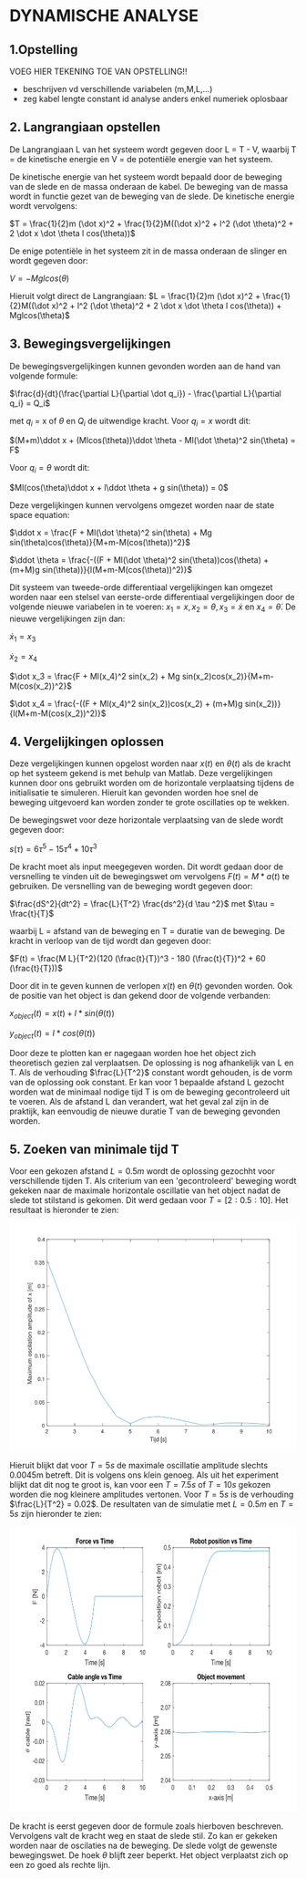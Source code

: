# DYNAMISCHE ANALYSE
## 1.Opstelling
VOEG HIER TEKENING TOE VAN OPSTELLING!!
+ beschrijven vd verschillende variabelen (m,M,L,...)
+ zeg kabel lengte constant id analyse anders enkel numeriek oplosbaar

## 2. Langrangiaan opstellen
De Langrangiaan L van het systeem wordt gegeven door L = T - V, waarbij T = de kinetische energie en V = de potentiële energie van het systeem. 

De kinetische energie van het systeem wordt bepaald door de beweging van de slede en de massa onderaan de kabel. De beweging van de massa wordt in functie gezet van de beweging van de slede. De kinetische energie wordt vervolgens:

$T = \frac{1}{2}m (\dot x)^2 + \frac{1}{2}M((\dot x)^2 + l^2 (\dot \theta)^2 + 2 \dot x \dot \theta l cos(\theta))$

De enige potentiële in het systeem zit in de massa onderaan de slinger en wordt gegeven door:

$V = -Mglcos(\theta)$

Hieruit volgt direct de Langrangiaan:
$L = \frac{1}{2}m (\dot x)^2 + \frac{1}{2}M((\dot x)^2 + l^2 (\dot \theta)^2 + 2 \dot x \dot \theta l cos(\theta)) + Mglcos(\theta)$

## 3. Bewegingsvergelijkingen
De bewegingsvergelijkingen kunnen gevonden worden aan de hand van volgende formule:

$\frac{d}{dt}(\frac{\partial L}{\partial \dot q_i}) - \frac{\partial L}{\partial q_i} = Q_i$

met $q_i$ = x of $\theta$ en $Q_i$ de uitwendige kracht. Voor $q_i=x$ wordt dit:

$(M+m)\ddot x + (Mlcos(\theta))\ddot \theta - Ml(\dot \theta)^2 sin(\theta) = F$

Voor $q_i = \theta$ wordt dit:

$Ml(cos(\theta)\ddot x + l\ddot \theta + g sin(\theta)) = 0$

Deze vergelijkingen kunnen vervolgens omgezet worden naar de state space equation:

$\ddot x  = \frac{F + Ml(\dot \theta)^2 sin(\theta) + Mg sin(\theta)cos(\theta)}{M+m-M(cos(\theta))^2}$

$\ddot \theta = \frac{-((F + Ml(\dot \theta)^2 sin(\theta))cos(\theta) + (m+M)g sin(\theta))}{l(M+m-M(cos(\theta))^2)}$

Dit systeem van tweede-orde differentiaal vergelijkingen kan omgezet worden naar een stelsel van eerste-orde differentiaal vergelijkingen door de volgende nieuwe variabelen in te voeren:
$x_1 = x, x_2 = \theta, x_3 = \dot x$ en $x_4 = \dot \theta$. De nieuwe vergelijkingen zijn dan: 

$\dot x_1 = x_3$

$\dot x_2 = x_4$

$\dot x_3  = \frac{F + Ml(x_4)^2 sin(x_2) + Mg sin(x_2)cos(x_2)}{M+m-M(cos(x_2))^2}$

$\dot x_4 = \frac{-((F + Ml(x_4)^2 sin(x_2))cos(x_2) + (m+M)g sin(x_2))}{l(M+m-M(cos(x_2))^2)}$

## 4. Vergelijkingen oplossen
Deze vergelijkingen kunnen opgelost worden naar $x(t)$ en $\theta(t)$ als de kracht op het systeem gekend is met behulp van Matlab. Deze vergelijkingen kunnen door ons gebruikt worden om de horizontale verplaatsing tijdens de initialisatie te simuleren. Hieruit kan gevonden worden hoe snel de beweging uitgevoerd kan worden zonder te grote oscillaties op te wekken.

De bewegingswet voor deze horizontale verplaatsing van de slede wordt gegeven door:

$s(\tau) = 6\tau^5 -15\tau^4 +10\tau^3$

De kracht moet als input meegegeven worden. Dit wordt gedaan door de versnelling te vinden uit de bewegingswet om vervolgens $F(t) = M*a(t)$ te gebruiken. De versnelling van de beweging wordt gegeven door:

$\frac{dS^2}{dt^2} = \frac{L}{T^2} \frac{ds^2}{d \tau ^2}$ met $\tau = \frac{t}{T}$

waarbij L = afstand van de beweging en T = duratie van de beweging. De kracht in verloop van de tijd wordt dan gegeven door:

$F(t) = \frac{M L}{T^2}(120 (\frac{t}{T})^3 - 180 (\frac{t}{T})^2 + 60 (\frac{t}{T}))$

Door dit in te geven kunnen de verlopen $x(t)$ en $\theta(t)$ gevonden worden. Ook de positie van het object is dan gekend door de volgende verbanden:

$x_{object}(t) = x(t) + l*sin(\theta(t))$ 

$y_{object}(t) = l*cos(\theta(t))$

Door deze te plotten kan er nagegaan worden hoe het object zich theoretisch gezien zal verplaatsen. De oplossing is nog afhankelijk van L en T. Als de verhouding $\frac{L}{T^2}$ constant wordt gehouden, is de vorm van de oplossing ook constant. Er kan voor 1 bepaalde afstand L gezocht worden wat de minimaal nodige tijd T is om de beweging gecontroleerd uit te voeren. Als de afstand L dan verandert, wat het geval zal zijn in de praktijk, kan eenvoudig de nieuwe duratie T van de beweging gevonden worden.

## 5. Zoeken van minimale tijd T
Voor een gekozen afstand $L = 0.5m$ wordt de oplossing gezochht voor verschillende tijden T. Als criterium van een 'gecontroleerd' beweging wordt gekeken naar de maximale horizontale oscillatie van het object nadat de slede tot stilstand is gekomen. Dit werd gedaan voor $T = [2:0.5:10]$. Het resultaat is hieronder te zien:

<img src="max_amp_x.svg" alt="Image failed to load" width="600" height="400">

Hieruit blijkt dat voor $T=5s$ de maximale oscillatie amplitude slechts 0.0045m betreft. Dit is volgens ons klein genoeg. Als uit het experiment blijkt dat dit nog te groot is, kan voor een $T=7.5s$ of $T=10s$ gekozen worden die nog kleinere amplitudes vertonen. Voor $T=5s$ is de verhouding $\frac{L}{T^2} = 0.02$. De resultaten van de simulatie met $L=0.5m$ en $T=5s$ zijn hieronder te zien:

<img src="results_analysis.svg" alt="Image failed to load" width="750" height="500">

De kracht is eerst gegeven door de formule zoals hierboven beschreven. Vervolgens valt de kracht weg en staat de slede stil. Zo kan er gekeken worden naar de oscilaties na de beweging. De slede volgt de gewenste bewegingswet. De hoek $\theta$ blijft zeer beperkt. Het object verplaatst zich op een zo goed als rechte lijn. 